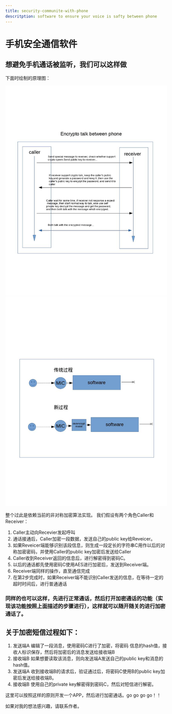 ```yaml
---
title: security-communite-with-phone
descritption: software to ensure your voice is safty between phone
---
```


# 手机安全通信软件
## 想避免手机通话被监听，我们可以这样做

下面时绘制的原理图：

![设计1](../images/self_design.jpg) ![设计1](../images/self_design2.jpg)

整个过此是依赖当前的非对称加密算法实现。
我们假设有两个角色Caller和Receiver：
1. Caller主动向Recevier发起呼叫
2. 通话接通后，Caller加密一段数据，发送自己的public key给Reveicer。
3. 如果Reveicer端能够识别该段信息，则生成一段定长的字符串C用作以后的对称加密密码，并使用Caller的public key加密后发送给Caller
4. Caller收到Receiver返回的信息后，进行解密得到密码C。
5. 以后的通话都先使用密码C使用AES进行加密后，发送到Receiver端。
6. Receiver端同样的操作，直至通信完成
7. 在第2步完成时，如果Receiver端不能识别Caller发送的信息，在等待一定的超时时间后，进行普通通话



### 同样的也可以这样，先进行正常通话，然后打开加密通话的功能（实现该功能按照上面描述的步骤进行），这样就可以随开随关的进行加密通话了。

## 关于加密短信过程如下：
1. 发送端A 编辑了一段消息，使用密码C进行了加密，将密码 信息的hash值，接收人标识保存，然后将加密后的消息发送给接收端B
2. 接收端B 如果想要读取该消息，则向发送端A发送自己的public key和消息的hash值。
3. 发送端A 收到接收端B的请求后，验证通过后，将密码C使用B的public key加密后发送给接收端B。
4. 接收端B 使用自己的private key解密得到密码C，然后对短信进行解密。


这里可以按照这样的原则开发一个APP，然后进行加密通话。go go go go！！

如果对我的想法感兴趣，请联系作者。